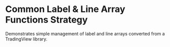 # Common Label & Line Array Functions Strategy

Demonstrates simple management of label and line arrays converted from a TradingView library.
